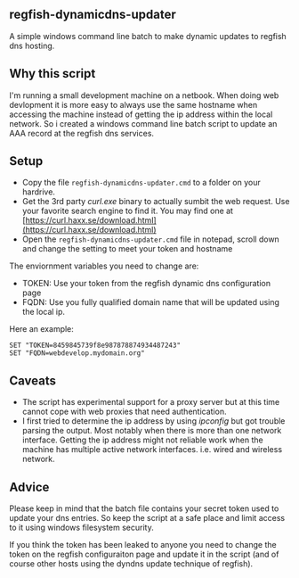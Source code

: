 ## regfish-dynamicdns-updater

A simple windows command line batch to make dynamic updates to regfish dns hosting.

## Why this script
I'm running a small development machine on a netbook.
When doing web devlopment it is more easy to always use the same hostname when accessing the machine instead of getting the ip address within the local network.
So i created a windows command line batch script to update an AAA record at the regfish dns services.

## Setup

* Copy the file `regfish-dynamicdns-updater.cmd` to a folder on your hardrive.
* Get the 3rd party _curl.exe_ binary to actually sumbit the web request. Use your favorite search engine to find it. You may find one at [https://curl.haxx.se/download.html](https://curl.haxx.se/download.html)
* Open the `regfish-dynamicdns-updater.cmd` file in notepad, scroll down and change the setting to meet your token and hostname

The enviornment variables you need to change are:

* TOKEN: Use your token from the regfish dynamic dns configuration page
* FQDN: Use you fully qualified domain name that will be updated using the local ip.

Here an example:

    SET "TOKEN=8459845739f8e987878874934487243"
    SET "FQDN=webdevelop.mydomain.org"

## Caveats

* The script has experimental support for a proxy server but at this time cannot cope with web proxies that need authentication.
* I first tried to determine the ip address by using _ipconfig_ but got trouble parsing the output. Most notably when there is more than one network interface. Getting the ip address might not reliable work when the machine has multiple active network interfaces. i.e. wired and wireless network.

## Advice
Please keep in mind that the batch file contains your secret token used to update your dns entries. So keep the script at a safe place and limit access to it using windows filesystem security.

If you think the token has been leaked to anyone you need to change the token on the regfish configuraiton page and update it in the script (and of course other hosts using the dyndns update technique of regfish).




